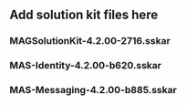 ## Add solution kit files here

### MAGSolutionKit-4.2.00-2716.sskar
### MAS-Identity-4.2.00-b620.sskar
### MAS-Messaging-4.2.00-b885.sskar
